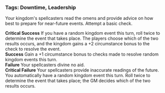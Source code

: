 ### Tags: Downtime, Leadership

Your kingdom's spellcasters read the omens and provide advice on how best to prepare for near-future events. Attempt a basic check.  
  
**Critical Success** If you have a random kingdom event this turn, roll twice to determine the event that takes place. The players choose which of the two results occurs, and the kingdom gains a +2 circumstance bonus to the check to resolve the event.  
**Success** Gain a +1 circumstance bonus to checks made to resolve random kingdom events this turn.  
**Failure** Your spellcasters divine no aid.  
**Critical Failure** Your spellcasters provide inaccurate readings of the future. You automatically have a random kingdom event this turn. Roll twice to determine the event that takes place; the GM decides which of the two results occurs.